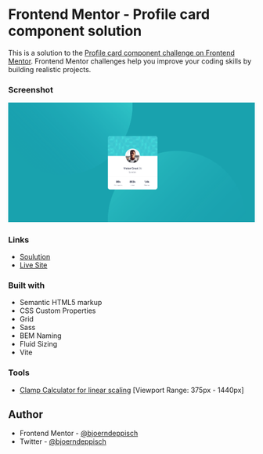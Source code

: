 # Frontend Mentor - Profile card component solution

This is a solution to the [Profile card component challenge on Frontend Mentor](https://www.frontendmentor.io/challenges/profile-card-component-cfArpWshJ). Frontend Mentor challenges help you improve your coding skills by building realistic projects.

### Screenshot

![Screenshot](./info/screenshot-1440.png)

### Links

- [Soulution](https://www.frontendmentor.io/solutions/profile-card-sass-bem-grid-flexbox-fluid-sizing-custom-properties-vite-RLBT6sH0Tt)
- [Live Site](https://bjoerndeppisch-fem-profile-card.netlify.app/)

### Built with

- Semantic HTML5 markup
- CSS Custom Properties
- Grid
- Sass
- BEM Naming
- Fluid Sizing
- Vite

### Tools

- [Clamp Calculator for linear scaling](https://royalfig.github.io/fluid-typography-calculator/) [Viewport Range: 375px - 1440px]

## Author

- Frontend Mentor - [@bjoerndeppisch](https://www.frontendmentor.io/profile/bjoerndeppisch)
- Twitter - [@bjoerndeppisch](https://twitter.com/bjoerndeppisch)
